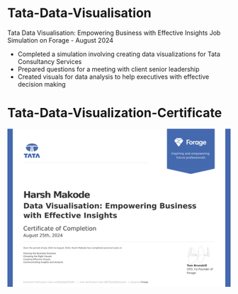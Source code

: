 # Tata-Data-Visualisation

Tata Data Visualisation: Empowering Business with Effective Insights Job Simulation on Forage - August 2024

 * Completed a simulation involving creating data visualizations for Tata Consultancy Services
 * Prepared questions for a meeting with client senior leadership
 * Created visuals for data analysis to help executives with effective decision making



# Tata-Data-Visualization-Certificate

![Certificate](./Certificate.jpg "Tata Data Visualization Certificate")
